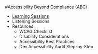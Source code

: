 #Accessibility Beyond Compliance (ABC)

* [Learning Sessions](https://github.com/department-of-veterans-affairs/va.gov-team/tree/master/teams/vsa/accessibility/learning-sessions)
* Listening Sessions
* Resources
  - WCAG Checklist
  - Disability Considerations
  - Accessibility Best Practices
  - Dev Accessibility Audit Step-by-Step
